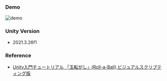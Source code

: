 ### Demo

![demo](Gif\demo.gif)

### Unity Version
- 2021.3.26f1

### Reference
- [Unity入門チュートリアル 「玉転がし」(Roll-a-Ball) ビジュアルスクリプティング版](https://learn.unity.com/project/roll-a-ball-visual-scripting-jp?uv=2021.1)



